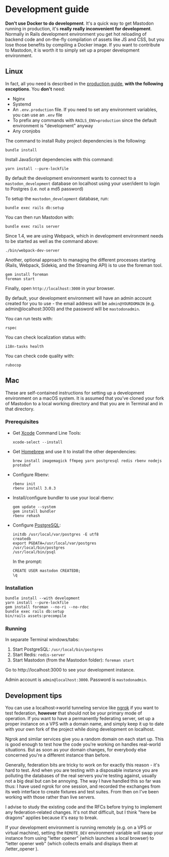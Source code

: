 Development guide
=================

**Don't use Docker to do development**. It's a quick way to get Mastodon running in production, it's **really really inconvenient for development**. Normally in Rails development environment you get hot reloading of backend code and on-the-fly compilation of assets like JS and CSS, but you lose those benefits by compiling a Docker image. If you want to contribute to Mastodon, it is worth it to simply set up a proper development environment.

## Linux

In fact, all you need is described in the [production guide](Production-guide.md), **with the following exceptions**. You **don't** need:

- Nginx
- Systemd
- An `.env.production` file. If you need to set any environment variables, you can use an `.env` file
- To prefix any commands with `RAILS_ENV=production` since the default environment is "development" anyway
- Any cronjobs

The command to install Ruby project dependencies is the following:

    bundle install

Install JavaScript dependencies with this command:

    yarn install --pure-lockfile

By default the development environment wants to connect to a `mastodon_development` database on localhost using your user/ident to login to Postgres (i.e. not a md5 password)

To setup the `mastodon_development` database, run:

    bundle exec rails db:setup

You can then run Mastodon with:

    bundle exec rails server

Since 1.4, we are using Webpack, which in development environment needs to be started as well as the command above:

    ./bin/webpack-dev-server
    
Another, optional approach to managing the different processes starting (Rails, Webpack, Sidekiq, and the Streaming API) is to use the foreman tool.

    gem install foreman
    foreman start

Finally, open `http://localhost:3000` in your browser.

By default, your development environment will have an admin account created for you to use - the email address will be `admin@YOURDOMAIN` (e.g. admin@localhost:3000) and the password will be `mastodonadmin`.

You can run tests with:

    rspec

You can check localization status with:

    i18n-tasks health

You can check code quality with:

    rubocop

## Mac

These are self-contained instructions for setting up a development environment on a macOS system. It is assumed that you’ve cloned your fork of Mastodon to a local working directory and that you are in Terminal and in that directory.

### Prerequisites

- Get [Xcode](https://developer.apple.com/xcode/) Command Line Tools:

	```
	xcode-select --install
	```

- Get [Homebrew](https://brew.sh) and use it to install the other dependencies:

	```
	brew install imagemagick ffmpeg yarn postgresql redis rbenv nodejs protobuf
	```

- Configure Rbenv:

	```
	rbenv init
	rbenv install 3.0.3
	```

- Install/configure bundler to use your local rbenv:

	```
	gem update --system
	gem install bundler
	rbenv rehash
	```

- Configure [PostgreSQL](https://www.postgresql.org):

	```
	initdb /usr/local/var/postgres -E utf8
	createdb
	export PGDATA=/usr/local/var/postgres
	/usr/local/bin/postgres
	/usr/local/bin/psql
	```

	In the prompt:

	```
	CREATE USER mastodon CREATEDB;
	\q
	```

### Installation

```
bundle install --with development
yarn install --pure-lockfile
gem install foreman --no-ri --no-rdoc
bundle exec rails db:setup
bin/rails assets:precompile
```

### Running

In separate Terminal windows/tabs:

1. Start PostgreSQL: `/usr/local/bin/postgres`
2. Start Redis: `redis-server`
3. Start Mastodon (from the Mastodon folder): `foreman start`

Go to http://localhost:3000 to see your development instance.

Admin account is `admin@localhost:3000`. Password is `mastodonadmin`.

## Development tips

You can use a localhost->world tunneling service like [ngrok](https://ngrok.com) if you want to test federation, **however** that should not be your primary mode of operation. If you want to have a permanently federating server, set up a proper instance on a VPS with a domain name, and simply keep it up to date with your own fork of the project while doing development on localhost.

Ngrok and similar services give you a random domain on each start up. This is good enough to test how the code you're working on handles real-world situations. But as soon as your domain changes, for everybody else concerned you're a different instance than before.

Generally, federation bits are tricky to work on for exactly this reason - it's hard to test. And when you are testing with a disposable instance you are polluting the databases of the real servers you're testing against, usually not a big deal but can be annoying. The way I have handled this so far was thus: I have used ngrok for one session, and recorded the exchanges from its web interface to create fixtures and test suites. From then on I've been working with those rather than live servers.

I advise to study the existing code and the RFCs before trying to implement any federation-related changes. It's not *that* difficult, but I think "here be dragons" applies because it's easy to break.

If your development environment is running remotely (e.g. on a VPS or virtual machine), setting the `REMOTE_DEV` environment variable will swap your instance from using "letter opener" (which launches a local browser) to "letter opener web" (which collects emails and displays them at /letter_opener ).

